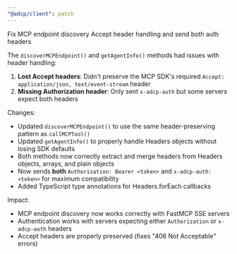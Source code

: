```yaml
---
"@adcp/client": patch
---
```


Fix MCP endpoint discovery Accept header handling and send both auth headers

The `discoverMCPEndpoint()` and `getAgentInfo()` methods had issues with header handling:

1. **Lost Accept headers**: Didn't preserve the MCP SDK's required `Accept: application/json, text/event-stream` header
2. **Missing Authorization header**: Only sent `x-adcp-auth` but some servers expect both headers

Changes:
- Updated `discoverMCPEndpoint()` to use the same header-preserving pattern as `callMCPTool()`
- Updated `getAgentInfo()` to properly handle Headers objects without losing SDK defaults
- Both methods now correctly extract and merge headers from Headers objects, arrays, and plain objects
- Now sends **both** `Authorization: Bearer <token>` and `x-adcp-auth: <token>` for maximum compatibility
- Added TypeScript type annotations for Headers.forEach callbacks

Impact:
- MCP endpoint discovery now works correctly with FastMCP SSE servers
- Authentication works with servers expecting either `Authorization` or `x-adcp-auth` headers
- Accept headers are properly preserved (fixes "406 Not Acceptable" errors)
